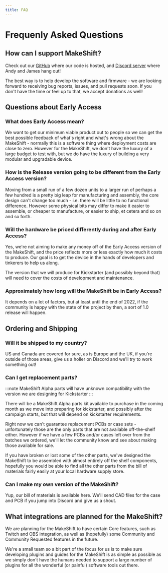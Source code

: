 ```yaml
---
title: FAQ
---
```

# Frequenly Asked Questions

## How can I support MakeShift?

Check out our [GitHub](https://github.com/EosFoundry) where our code is hosted, and [Discord server](https://discordapp.com/invite/hPw4j3vfCT) where Andy and James hang out!

The best way is to help develop the software and firmware - we are looking forward to receiving bug reports, issues, and pull requests soon.
If you don't have the time or feel up to that, we accept donations as well!

## Questions about Early Access

### What does Early Access mean?

We want to get our minimum viable product out to people so we can get the best possible feedback of what's right and what's wrong about the MakeShift - normally this is a software thing where deployment costs are close to zero. However for the MakeShift, we don't have the luxury of a large budget to test with, but we do have the luxury of building a very modular and upgradable device.

### How is the Release version going to be different from the Early Access version?

Moving from a small run of a few dozen units to a larger run of perhaps a few hundred is a pretty big leap for manufacturing and assembly, the core design can't change too much - i.e. there will be little to no functional difference. However some physical bits may differ to make it easier to assemble, or cheaper to manufacture, or easier to ship, et cetera and so on and so forth.

### Will the hardware be priced differently during and after Early Access?

Yes, we're not aiming to make any money off of the Early Access version of the MakeShift, and the price reflects more or less exactly how much it costs to produce. Our goal is to get the device in the hands of developers and tinkerers to help us along.

The version that we will produce for Kickstarter (and possibly beyond that) will need to cover the costs of development and maintenance.

### Approximately how long will the MakeShift be in Early Access?

It depends on a lot of factors, but at least until the end of 2022, if the community is happy with the state of the project by then, a sort of 1.0 release will happen.

## Ordering and Shipping

### Will it be shipped to my country?

US and Canada are covered for sure, as is Europe and the UK, if you're outside of those areas, give us a holler on Discord and we'll try to work something out!

### Can I get replacement parts?

:::note
MakeShift Alpha parts will have unknown compatibility with the version we are designing for Kickstarter
:::

There will be a MakeShift Alpha parts kit available to purchase in the coming month as we move into preparing for kickstarter, and possibly after the campaign starts, but that will depend on kickstarter requirements. 

Right now we can't guarantee replacement PCBs or case sets - unfortunately those are the only parts that are not available off-the-shelf either. However if we have a few PCBs and/or cases left over from the batches we ordered, we'll let the community know and see about making those available for sale.

If you have broken or lost some of the other parts, we've designed the MakeShift to be assembled with almost entirely off the shelf components, hopefully you would be able to find all the other parts from the bill of materials fairly easily at your local hardware supply store.

### Can I make my own version of the MakeShift?

Yup, our bill of materials is available here. We'll send CAD files for the case and PCB if you jump into Discord and give us a shout.

## What integrations are planned for the MakeShift?

We are planning for the MakeShift to have certain Core features, such as Twitch and OBS integration, as well as (hopefully) some Community and Community Requested features in the future.

We're a small team so a bit part of the focus for us is to make sure developing plugins and guides for the MakeShift is as simple as possible as we simply don't have the humans needed to support a large number of plugins for all the wonderful (or painful) software tools out there.
